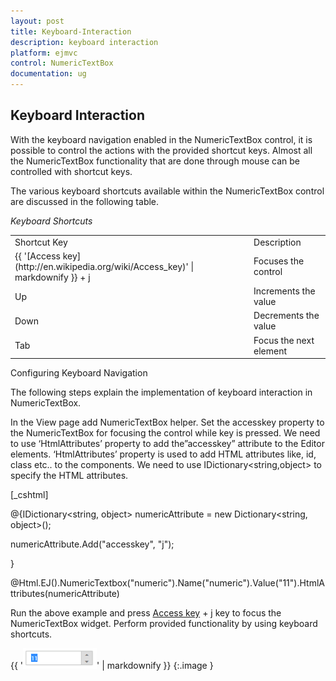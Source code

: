 ```yaml
---
layout: post
title: Keyboard-Interaction
description: keyboard interaction
platform: ejmvc
control: NumericTextBox
documentation: ug
---
```


## Keyboard Interaction

With the keyboard navigation enabled in the NumericTextBox control, it is possible to control the actions with the provided shortcut keys. Almost all the NumericTextBox functionality that are done through mouse can be controlled with shortcut keys.

The various keyboard shortcuts available within the NumericTextBox control are discussed in the following table. 

_Keyboard Shortcuts_

<table>
<tr>
<td>
Shortcut Key</td><td>
Description</td></tr>
<tr>
<td>
{{ '[Access key](http://en.wikipedia.org/wiki/Access_key)' | markdownify }} + j</td><td>
Focuses the control</td></tr>
<tr>
<td>
Up</td><td>
Increments the value</td></tr>
<tr>
<td>
Down</td><td>
Decrements the value</td></tr>
<tr>
<td>
Tab</td><td>
Focus the next element</td></tr>
</table>
Configuring Keyboard Navigation

The following steps explain the implementation of keyboard interaction in NumericTextBox.

In the View page add NumericTextBox helper. Set the accesskey property to the NumericTextBox for focusing the control while key is pressed. We need to use ‘HtmlAttributes’ property to add the”accesskey” attribute to the Editor elements. ‘HtmlAttributes’ property is used to add HTML attributes like, id, class etc.. to the components. We need to use IDictionary<string,object> to specify the HTML attributes.



[_cshtml]

@{IDictionary<string, object> numericAttribute = new Dictionary<string, object>();

  numericAttribute.Add("accesskey", "j");

}





@Html.EJ().NumericTextbox("numeric").Name("numeric").Value("11").HtmlAttributes(numericAttribute)



Run the above example and press [Access key](http://en.wikipedia.org/wiki/Access_key) + j key to focus the NumericTextBox widget. Perform provided functionality by using keyboard shortcuts.



{{ '![](Keyboard-Interaction_images/Keyboard-Interaction_img1.png)' | markdownify }}
{:.image }












